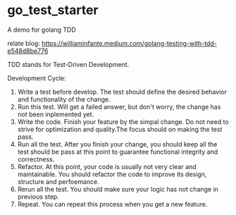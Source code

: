 # go_test_starter

A demo for golang TDD

relate blog: https://williaminfante.medium.com/golang-testing-with-tdd-e548d8be776

TDD stands for Test-Driven Development.

Development Cycle:
1. Write a test before develop. The test should define the desired behavior and functionality of the change.
1. Run this test. Will get a failed answer, but don't worry, the change has not been inplemented yet.
1. Write the code. Finish your feature by the simpal change. Do not need to strive for optimization and quality.The focus should on making the test pass.
1. Run all the test. After you finish your change, you should keep all the test should be pass at this point to guarantee functional integrity and correctness.
1. Refactor. At this point, your code is usually not very clear and maintainable. You should refactor the code to improve its design, structure and perfoemance.
1. Rerun all the test. You should make sure your logic has not change in previous step.
1. Repeat. You can repeat this process when you get a new feature.
